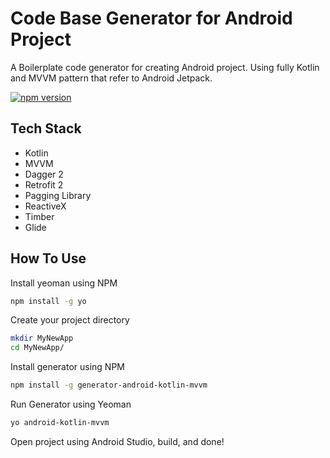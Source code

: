 # Code Base Generator for Android Project

A Boilerplate code generator for creating Android project. Using fully Kotlin and MVVM pattern that refer to Android Jetpack.

[![npm version](https://badge.fury.io/js/generator-android-kotlin-mvvm.svg)](https://badge.fury.io/js/generator-android-kotlin-mvvm)


## Tech Stack

- Kotlin
- MVVM
- Dagger 2
- Retrofit 2
- Pagging Library
- ReactiveX
- Timber
- Glide


## How To Use

Install yeoman using NPM

```bash
npm install -g yo
```

Create your project directory

```bash
mkdir MyNewApp
cd MyNewApp/
```

Install generator using NPM

```bash
npm install -g generator-android-kotlin-mvvm
```

Run Generator using Yeoman

```bash
yo android-kotlin-mvvm
```

Open project using Android Studio, build, and done!